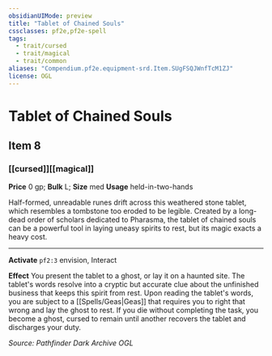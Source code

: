 ```yaml
---
obsidianUIMode: preview
title: "Tablet of Chained Souls"
cssclasses: pf2e,pf2e-spell
tags:
  - trait/cursed
  - trait/magical
  - trait/common
aliases: "Compendium.pf2e.equipment-srd.Item.SUgFSQJWnfTcM1ZJ"
license: OGL
---
```

# Tablet of Chained Souls
## Item 8
### [[cursed]][[magical]]


**Price** 0 gp; 
**Bulk** L; **Size** med
**Usage** held-in-two-hands

Half-formed, unreadable runes drift across this weathered stone tablet, which resembles a tombstone too eroded to be legible. Created by a long-dead order of scholars dedicated to Pharasma, the tablet of chained souls can be a powerful tool in laying uneasy spirits to rest, but its magic exacts a heavy cost.

* * *

**Activate** `pf2:3` envision, Interact

**Effect** You present the tablet to a ghost, or lay it on a haunted site. The tablet's words resolve into a cryptic but accurate clue about the unfinished business that keeps this spirit from rest. Upon reading the tablet's words, you are subject to a [[Spells/Geas|Geas]] that requires you to right that wrong and lay the ghost to rest. If you die without completing the task, you become a ghost, cursed to remain until another recovers the tablet and discharges your duty.

*Source: Pathfinder Dark Archive*
*OGL*